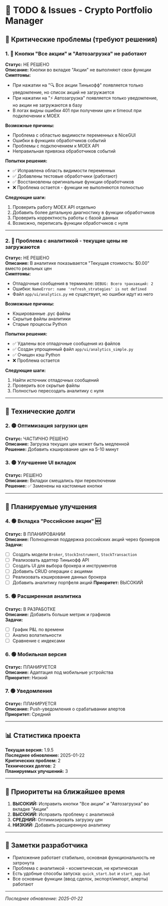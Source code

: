 # 📝 TODO & Issues - Crypto Portfolio Manager

## 🚨 Критические проблемы (требуют решения)

### 1. 🔴 Кнопки "Все акции" и "Автозагрузка" не работают
**Статус:** НЕ РЕШЕНО  
**Описание:** Кнопки во вкладке "Акции" не выполняют свои функции  
**Симптомы:**
- При нажатии на "🔍 Все акции Тинькофф" появляется только уведомление, но список акций не загружается
- При нажатии на "⚡ Автозагрузка" появляется только уведомление, но акции не загружаются в базу
- В логах видны ошибки 401 при получении цен и timeout при подключении к MOEX

**Возможные причины:**
- Проблема с областью видимости переменных в NiceGUI
- Ошибки в функциях обработчиков событий
- Проблемы с подключением к MOEX API
- Неправильная привязка обработчиков событий

**Попытки решения:**
- ✅ Исправлена область видимости переменных
- ✅ Добавлены тестовые обработчики (работают)
- ✅ Восстановлены оригинальные функции обработчиков
- ❌ Проблема остается - функции не выполняются полностью

**Следующие шаги:**
1. Проверить работу MOEX API отдельно
2. Добавить более детальную диагностику в функции обработчиков
3. Проверить корректность работы с базой данных
4. Возможно, переписать функции обработчиков с нуля

---

### 2. 🔴 Проблема с аналитикой - текущие цены не загружаются
**Статус:** НЕ РЕШЕНО  
**Описание:** В аналитике показывается "Текущая стоимость: $0.00" вместо реальных цен  
**Симптомы:**
- Отладочные сообщения в терминале: `DEBUG: Всего транзакций: 2`
- Ошибки: `NameError: name 'refresh_strategies' is not defined`
- Файл `app/ui/analytics.py` не существует, но ошибки идут из него

**Возможные причины:**
- Кэшированные .pyc файлы
- Скрытые файлы аналитики
- Старые процессы Python

**Попытки решения:**
- ✅ Удалены все отладочные сообщения из файлов
- ✅ Создан упрощенный файл `app/ui/analytics_simple.py`
- ✅ Очищен кэш Python
- ❌ Проблема остается

**Следующие шаги:**
1. Найти источник отладочных сообщений
2. Проверить все скрытые файлы
3. Полностью пересоздать аналитику с нуля

---

## 🔧 Технические долги

### 2. 🟡 Оптимизация загрузки цен
**Статус:** ЧАСТИЧНО РЕШЕНО  
**Описание:** Загрузка текущих цен может быть медленной  
**Решение:** Добавить кэширование цен на 5-10 минут

### 3. 🟡 Улучшение UI вкладок
**Статус:** РЕШЕНО  
**Описание:** Вкладки смещались при переключении  
**Решение:** ✅ Заменены на кастомные кнопки

---

## 🚀 Планируемые улучшения

### 4. 🟢 Вкладка "Российские акции" 🆕
**Статус:** В ПЛАНИРОВАНИИ  
**Описание:** Полноценная поддержка российских акций через брокеров  
**Задачи:**
- [ ] Создать модели `Broker`, `StockInstrument`, `StockTransaction`
- [ ] Реализовать адаптер Тинькофф API
- [ ] Создать UI для выбора брокера и инструментов
- [ ] Добавить CRUD операции с акциями
- [ ] Реализовать кэширование данных брокера
- [ ] Добавить аналитику портфеля акций
**Приоритет:** ВЫСОКИЙ

### 5. 🟢 Расширенная аналитика
**Статус:** В РАЗРАБОТКЕ  
**Описание:** Добавить больше метрик и графиков  
**Задачи:**
- [ ] График P&L по времени
- [ ] Анализ волатильности
- [ ] Сравнение с индексами

### 6. 🟢 Мобильная версия
**Статус:** ПЛАНИРУЕТСЯ  
**Описание:** Адаптация под мобильные устройства  
**Приоритет:** Низкий

### 7. 🟢 Уведомления
**Статус:** ПЛАНИРУЕТСЯ  
**Описание:** Push-уведомления о срабатывании алертов  
**Приоритет:** Средний

---

## 📊 Статистика проекта

**Текущая версия:** 1.9.5  
**Последнее обновление:** 2025-01-22  
**Критических проблем:** 2  
**Технических долгов:** 2  
**Планируемых улучшений:** 3  

---

## 🎯 Приоритеты на ближайшее время

1. **ВЫСОКИЙ:** Исправить кнопки "Все акции" и "Автозагрузка" во вкладке "Акции"
2. **ВЫСОКИЙ:** Исправить проблему с аналитикой
3. **СРЕДНИЙ:** Оптимизировать загрузку цен
4. **НИЗКИЙ:** Добавить расширенную аналитику

---

## 📝 Заметки разработчика

- Приложение работает стабильно, основная функциональность не затронута
- Проблема с аналитикой - косметическая, не критическая
- Есть удобные способы запуска: `quick_start.bat` и `start_app.bat`
- Все основные функции (ввод сделок, экспорт/импорт, алерты) работают

---

*Последнее обновление: 2025-01-22*
